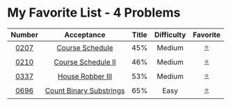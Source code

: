 # My Favorite List - 4 Problems

| Number | Acceptance | Title | Difficulty | Favorite |
|:----:|:----:|:----:|:----:|:----:|
|[0207](https://leetcode.com/problems/course-schedule/)|[Course Schedule](./Algorithms/0207.course-schedule)|45%|Medium|[⭐](https://leetcode.com/list/yxanka6/)|
|[0210](https://leetcode.com/problems/course-schedule-ii/)|[Course Schedule II](./Algorithms/0210.course-schedule-ii)|46%|Medium|[⭐](https://leetcode.com/list/yxanka6/)|
|[0337](https://leetcode.com/problems/house-robber-iii/)|[House Robber III](./Algorithms/0337.house-robber-iii)|53%|Medium|[⭐](https://leetcode.com/list/yxanka6/)|
|[0696](https://leetcode.com/problems/count-binary-substrings/)|[Count Binary Substrings](./Algorithms/0696.count-binary-substrings)|65%|Easy|[⭐](https://leetcode.com/list/yxanka6/)|

